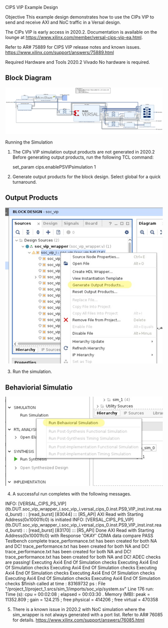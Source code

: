 CIPS VIP Example Design

Objective
This example design demonstrates how to use the CIPs VIP to send and receive AXI and NoC traffic in a Versal design.

The CIPs VIP is early access in 2020.2. Documentation is available on the lounge at https://www.xilinx.com/member/versal-cips-vip-ea.html.

Refer to AR# 75889 for CIPS VIP release notes and known issues. https://www.xilinx.com/support/answers/75889.html


Required Hardware and Tools
2020.2 Vivado
No hardware is required.

## Block Diagram

![Block Diagram](./Icons/blockDiagram.JPG)


Running the Simulation
1. The CIPs VIP simulation output products are not generated in 2020.2 Before generating output products, run the following TCL command:

	set_param cips.enablePSVIPsimulation 1
	
2. Generate output products for the block design. Select global for a quick turnaround.

## Output Products

![Output Products](./Icons/generateOutputProductsHighlight.JPG)

3. Run the simulation.

## Behaviorial Simulatio
![Behaviorial Simulatio](./Icons/runBehaviorialSimulationHighlight.JPG)

4. A successful run completes with the following messages.

INFO: [VERSAL_CIPS_PS_VIP] (tb.DUT.soc_vip_wrapper_i.soc_vip_i.versal_cips_0.inst.PS9_VIP_inst.inst.read_burst) :
: [read_burst] [83044] ::: [R5_API] AXI Read with Starting Address(0x10001fc0) is initiated
INFO: [VERSAL_CIPS_PS_VIP] (tb.DUT.soc_vip_wrapper_i.soc_vip_i.versal_cips_0.inst.PS9_VIP_inst.inst.read_burst) :
: [read_burst] [83170] ::: [R5_API] Done AXI Read with Starting Address(0x10001fc0) with Response 'OKAY'
CDMA data compare PASS
Testbench complete
trace_performance.txt has been created for both NA and DC!
trace_performance.txt has been created for both NA and DC!
trace_performance.txt has been created for both NA and DC!
trace_performance.txt has been created for both NA and DC!
ADEC checks are passing!
Executing Axi4 End Of Simulation checks
Executing Axi4 End Of Simulation checks
Executing Axi4 End Of Simulation checks
Executing Axi4 End Of Simulation checks
Executing Axi4 End Of Simulation checks
Executing Axi4 End Of Simulation checks
Executing Axi4 End Of Simulation checks
$finish called at time : 83169732 ps : File "/project_1/project_1.srcs/sim_1/imports/soc_vip/system.sv" Line 176
run: Time (s): cpu = 00:02:08 ; elapsed = 00:03:30 . Memory (MB): peak = 11352.809 ; gain = 124.215 ; free physical = 414206 ; free virtual = 470358

5. There is a known issue in 2020.2 with NoC simulation where the sim_wrapper is not always generated with a port list. Refer to AR# 76085 for details. https://www.xilinx.com/support/answers/76085.html